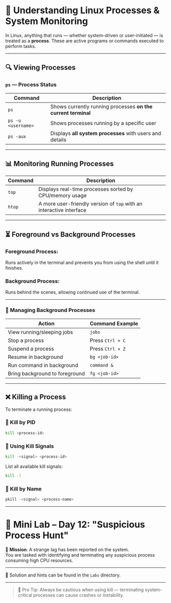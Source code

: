 # 🧠 Understanding Linux Processes & System Monitoring

In Linux, anything that runs — whether system-driven or user-initiated — is treated as a **process**. These are active programs or commands executed to perform tasks.

---

## 🔍 Viewing Processes

### `ps` — Process Status

| Command               | Description |
|----------------------|-------------|
| `ps`                 | Shows currently running processes **on the current terminal** |
| `ps -u <username>`   | Shows processes running by a specific user |
| `ps -aux`            | Displays **all system processes** with users and details |

---

## 📊 Monitoring Running Processes

| Command   | Description |
|-----------|-------------|
| `top`     | Displays real-time processes sorted by CPU/memory usage |
| `htop`    | A more user-friendly version of `top` with an interactive interface |

---

## ⏳ Foreground vs Background Processes

### Foreground Process:
Runs actively in the terminal and prevents you from using the shell until it finishes.

### Background Process:
Runs behind the scenes, allowing continued use of the terminal.

---

### 🔄 Managing Background Processes

| Action                       | Command Example |
|-----------------------------|-----------------|
| View running/sleeping jobs  | `jobs`          |
| Stop a process              | Press `Ctrl + C`|
| Suspend a process           | Press `Ctrl + Z`|
| Resume in background        | `bg <job-id>`   |
| Run command in background   | `command &`     |
| Bring background to foreground | `fg <job-id>` |

---

## ❌ Killing a Process

To terminate a running process:

### 🔪 Kill by PID

```bash
kill <process-id>
```

### 🔫 Using Kill Signals

```bash
kill -<signal> <process-id>
```

List all available kill signals:

```bash
kill -l
```

### 🔎 Kill by Name

```bash
pkill -<signal> <process-name>
```

---

# 🧪 Mini Lab – Day 12: "Suspicious Process Hunt"

🎯 **Mission**: A strange lag has been reported on the system.  
You are tasked with identifying and terminating any suspicious process consuming high CPU resources.

---

📁 Solution and hints can be found in the `Labs` directory.

---

> 🧠 Pro Tip: Always be cautious when using kill — terminating system-critical processes can cause crashes or instability.

